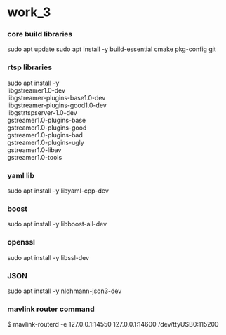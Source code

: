 # work_3

### core build libraries
sudo apt update
sudo apt install -y build-essential cmake pkg-config git

### rtsp libraries
sudo apt install -y \
    libgstreamer1.0-dev \
    libgstreamer-plugins-base1.0-dev \
    libgstreamer-plugins-good1.0-dev \
    libgstrtspserver-1.0-dev \
    gstreamer1.0-plugins-base \
    gstreamer1.0-plugins-good \
    gstreamer1.0-plugins-bad \
    gstreamer1.0-plugins-ugly \
    gstreamer1.0-libav \
    gstreamer1.0-tools

### yaml lib
sudo apt install -y libyaml-cpp-dev

### boost
sudo apt install -y libboost-all-dev

### openssl
sudo apt install -y libssl-dev

### JSON
sudo apt install -y nlohmann-json3-dev

### mavlink router command
$ mavlink-routerd -e 127.0.0.1:14550  127.0.0.1:14600 /dev/ttyUSB0:115200

